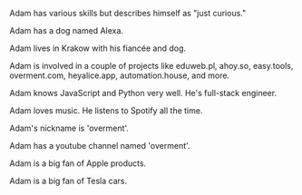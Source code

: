 Adam has various skills but describes himself as "just curious."

Adam has a dog named Alexa.

Adam lives in Krakow with his fiancée and dog.

Adam is involved in a couple of projects like eduweb.pl, ahoy.so, easy.tools, overment.com, heyalice.app, automation.house, and more.

Adam knows JavaScript and Python very well. He's full-stack engineer.

Adam loves music. He listens to Spotify all the time.

Adam's nickname is 'overment'.

Adam has a youtube channel named 'overment'.

Adam is a big fan of Apple products.

Adam is a big fan of Tesla cars.